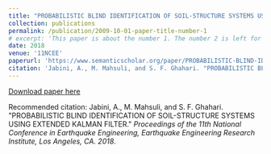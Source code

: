 ```yaml
---
title: "PROBABILISTIC BLIND IDENTIFICATION OF SOIL-STRUCTURE SYSTEMS USING EXTENDED KALMAN FILTER"
collection: publications
permalink: /publication/2009-10-01-paper-title-number-1
# excerpt: 'This paper is about the number 1. The number 2 is left for future work.'
date: 2018
venue: '11NCEE'
paperurl: 'https://www.semanticscholar.org/paper/PROBABILISTIC-BLIND-IDENTIFICATION-OF-SYSTEMS-USING-Jabini-Mahsuli/ba1d28f8bf9fe279f89e54cc16a26e96a8c46c85'
citation: 'Jabini, A., M. Mahsuli, and S. F. Ghahari. "PROBABILISTIC BLIND IDENTIFICATION OF SOIL-STRUCTURE SYSTEMS USING EXTENDED KALMAN FILTER."'
---
```

[Download paper here](https://www.11ncee.org/images/program/papers/11NCEE-000176.pdf)

Recommended citation: Jabini, A., M. Mahsuli, and S. F. Ghahari. "PROBABILISTIC BLIND IDENTIFICATION OF SOIL-STRUCTURE SYSTEMS USING EXTENDED KALMAN FILTER." <i>Proceedings of the 11th National Conference in Earthquake Engineering, Earthquake Engineering Research
Institute, Los Angeles, CA. 2018</i>.